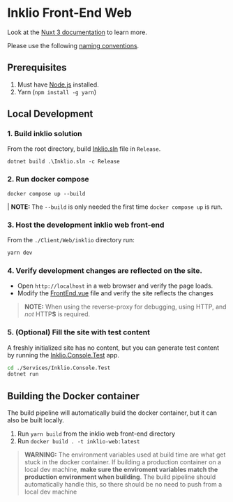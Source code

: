 # Inklio Front-End Web

Look at the [Nuxt 3 documentation](https://nuxt.com/docs/getting-started/introduction) to learn more.

Please use the following [naming conventions](naming.md).

## Prerequisites
 1. Must have [Node.js](https://nodejs.org/en) installed.
 2. Yarn (`npm install -g yarn`)

## Local Development

### 1. Build inklio solution

From the root directory, build [Inklio.sln](../../../Inklio.sln) file in `Release`.

`dotnet build .\Inklio.sln -c Release`

### 2. Run docker compose

`docker compose up --build`

| **NOTE:** The `--build` is only needed the first time `docker compose up` is run.

### 3. Host the development inklio web front-end

From the `./Client/Web/inklio` directory run:

```bash
yarn dev
```

### 4. Verify development changes are reflected on the site.

* Open `http://localhost` in a web browser and verify the page loads.
* Modify the [FrontEnd.vue](./components/FrontPage.vue) file and verify the site reflects the changes

> **NOTE:** When using the reverse-proxy for debugging, using HTTP, and *not* HTTP**S** is required.

### 5. (Optional) Fill the site with test content

A freshly initialized site has no content, but you can generate test content by running the [Inklio.Console.Test](../../../Services/Inklio.Console.Test/) app.

```bash
cd ./Services/Inklio.Console.Test
dotnet run
```

## Building the Docker container

The build pipeline will automatically build the docker container, but it can also be built locally.

1. Run `yarn build` from the inklio web front-end directory
2. Run `docker build . -t inklio-web:latest`

> **WARNING:** The environment variables used at build time are what get stuck in the docker container. If building a production container on a local dev machine, **make sure the enviroment variables match the production environment when building**. The build pipeline should automatically handle this, so there should be no need to push from a local dev machine
